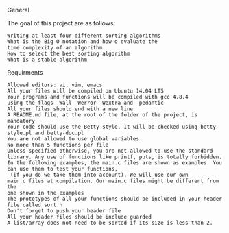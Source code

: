 General

The goal of this project are as follows:

    Writing at least four different sorting algorithms
    What is the Big O notation and how o evaluate the
    time complexity of an algorithm
    How to select the best sorting algorithm
    What is a stable algorithm

Requirments

    Allowed editors: vi, vim, emacs
    All your files will be compiled on Ubuntu 14.04 LTS
    Your programs and functions will be compiled with gcc 4.8.4
    using the flags -Wall -Werror -Wextra and -pedantic
    All your files should end with a new line
    A README.md file, at the root of the folder of the project, is mandatory
    Your code should use the Betty style. It will be checked using betty-style.pl and betty-doc.pl
    You are not allowed to use global variables
    No more than 5 functions per file
    Unless specified otherwise, you are not allowed to use the standard
    library. Any use of functions like printf, puts, is totally forbidden.
    In the following examples, the main.c files are shown as examples. You
    can use them to test your functions, 
     (if you do we take them into account). We will use our own
    main.c files at compilation. Our main.c files might be different from the
    one shown in the examples
    The prototypes of all your functions should be included in your header
    file called sort.h
    Don't forget to push your header file
    All your header files should be include guarded
    A list/array does not need to be sorted if its size is less than 2.

